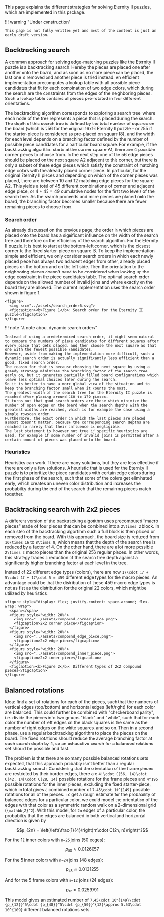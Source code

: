 This page explains the different strategies for solving Eternity II puzzles, which are implemented in this package.

!!! warning "Under construction"

    This page is not fully written yet and most of the content is just an early draft version.


## Backtracking search

A common approach for solving edge-matching puzzles like the Eternity II puzzle is a backtracking search.
Hereby the pieces are placed one after another onto the board, and as soon as no more piece can be placed, the last one is removed and another piece is tried instead.
An efficient implementation precomputes a lookup table with all possible piece candidates that fit for each combination of two edge colors, which during the search are the constraints from the edges of the neighboring pieces.
Such a lookup table contains all pieces pre-rotated in four different orientations.

The backtracking algorithm corresponds to exploring a search tree, where each node of the tree represents a piece that is placed during the search.
The depth of this search tree is defined by the total number of squares on the board (which is 256 for the original 16x16 Eternity II puzzle - or 255 if the starter-piece is considered as pre-placed on square I8), and the width for each level depends on a branching factor defined by the number of possible piece candidates for a particular board square.
For example, if the backtracking algorithm starts at the corner square A1, there are 4 possible corner pieces to choose from.
In the next step one of the 56 edge pieces should be placed on the next square A2 adjacent to this corner, but there is only a subset of these edge pieces which satisfy the constraint of matching edge colors with the already placed corner piece.
In particular, for the original Eternity II pieces and depending on which of the corner pieces was placed, there are between 10 and 12 matching edge pieces for the square A2.
This yields a total of 45 different combinations of corner and adjacent edge piece, or $4 + 45 = 49$ cumulative nodes for the first two levels of the search tree.
As the search proceeds and more pieces are placed onto the board, the branching factor becomes smaller because there are fewer remaining pieces to choose from.

### Search order

As already discussed on the previous page, the order in which pieces are placed onto the board has a significant influence on the width of the search tree and therefore on the efficiency of the search algorithm.
For the Eternity II puzzle, it is best to start at the bottom-left corner, which is the closest corner to the fixed starter-piece on square I8.
To keep the implementation simple and efficient, we only consider search orders in which each newly placed piece has always two adjacent edges from other, already placed pieces on the bottom and on the left side.
Then the orientation to the neighboring pieces doesn't need to be considered when looking up the edge constraint in the piece candidates table.
The optimal search order depends on the allowed number of invalid joins and where exactly on the board they are allowed.
The current implementation uses the search order shown in figure 1.

```@raw html
<figure>
  <img src="../assets/search_order6.svg">
  <figcaption><b>Figure 1</b>: Search order for the Eternity II puzzle</figcaption>
</figure>
```

!!! note "A note about dynamic search orders"

    Instead of using a predetermined search order, it might seem natural to compare the numbers of piece candidates for different squares after every piece that gets placed, and then choose the next square as that one with the fewest possible candidates.
    However, aside from making the implementation more difficult, such a dynamic search order is actually significantly less efficient than a good, fixed search order.
    The reason for that is because choosing the next square by using a greedy strategy minimizes the branching factor of the search tree early on, but it generates partially filled board configurations which leave less optimal choices later during the search.
    So it is better to have a more global view of the situation and to keep the branching factor small when it counts the most.
    The greatest width of the search tree for the Eternity II puzzle is reached after placing around 160 to 170 pieces.
    It turns out that good search orders are those which minimize the number of open edges on the board when the search depths with the greatest widths are reached, which is for example the case using a simple rowscan order.
    Furthermore, the exact order in which the last pieces are placed almost doesn't matter, because the corresponding search depths are reached so rarely that their influence is negligible.
    The last statement is however not true if specific heuristics are used, for example if some number of invalid joins is permitted after a certain amount of pieces was placed onto the board.


### Heuristics

Heuristics can work if there are many solutions, but they are less effective if there are only a few solutions.
A heuristic that is used for the Eternity II puzzle is to prioritize the piece candidates with certain edge colors during the first phase of the search, such that some of the colors get eliminated early, which creates an uneven color distribution and increases the probability during the end of the search that the remaining pieces match together.


## Backtracking search with 2x2 pieces

A different version of the backtracking algorithm uses precomputed "macro pieces" made of four pieces that can be combined into a ``2\times 2`` block.
In each step of the backtracking algortihm such a full block is then placed or removed from the board.
With this approach, the board size is reduced from ``16\times 16`` to ``8\times 8``, which means that the depth of the search tree is reduced by a factor of 4.
On the other hand, there are a lot more possible ``2\times 2`` macro pieces than the original 256 regular pieces.
In other words, this strategy trades a reduction of the search tree depth against a significantly higher branching factor at each level in the tree.

Instead of 22 different edge types (colors), there are now ``17\cdot 17 + 5\cdot 17 + 17\cdot 5 = 459`` different edge types for the macro pieces.
An advantage could be that the distribution of these 459 macro edge types is not as flat as the distribution for the original 22 colors, which might be utilized by heuristics.

```@raw html
<figure style="display: flex; justify-content: space-around; flex-wrap: wrap">
  <span></span>
  <figure style="width: 20%">
    <img src="../assets/compound_corner_piece.png">
    <figcaption>2x2 corner piece</figcaption>
  </figure>
  <figure style="width: 20%">
    <img src="../assets/compound_edge_piece.png">
    <figcaption>2x2 edge piece</figcaption>
  </figure>
  <figure style="width: 20%">
    <img src="../assets/compound_inner_piece.png">
    <figcaption>2x2 inner piece</figcaption>
  </figure>
  <figcaption><b>Figure 2</b>: Different types of 2x2 compound pieces</figcaption>
</figure>
```


## Balanced rotations

Idea: find a set of rotations for each of the pieces, such that the numbers of vertical edges (top/bottom) and horizontal edges (left/right) for each color are balanced.
This could further be combined with "checkerboard parity", i.e. divide the pieces into two groups "black" and "white", such that for each color the number of left edges on the black squares is the same as the number of right edges on the white squares, and so on.
Then in a second phase, use a regular backtracking algorithm to place the pieces on the board.
The fixed rotations should reduce the average branching factor at each search depth by 4, so an exhaustive search for a balanced rotations set should be possible and fast.

The problem is that there are so many possible balanced rotations sets expected, that this approach probably isn't better than a regular backtracking search.
Considering that the orientation of the frame pieces are restricted by their border edges, there are ``4!\cdot C(56, 14)\cdot C(42, 14)\cdot C(28, 14)`` possible rotations for the frame pieces and ``4^195`` possible rotations for the inner pieces, excluding the fixed starter-piece, which in total gives a combined number of ``7.45\cdot 10^{149}`` possible rotations for all of the pieces.
To get a rough estimate for the probability of balanced edges for a particular color, we could model the orientation of the edges with that color as a symmetric random walk on a 2-dimensional grid (``\mathbb{Z}^2``).
With this model, for ``2n`` edges of a particular color, the probability that the edges are balanced in both vertical and horizontal direction is given by
```math
p_{2n} = \left(\left(\frac{1}{4}\right)^n\cdot C(2n, n)\right)^2
```
For the 12 inner colors with ``n=25`` joins (50 edges):
```math
p_{50} \approx 0.0126057
```
For the 5 inner colors with ``n=24`` joins (48 edges):
```math
p_{48} \approx 0.0131255
```
And for the 5 frame colors with ``n=12`` joins (24 edges):
```math
p_{12} \approx 0.0259791
```

This model gives an estimated number of ``7.45\cdot 10^{149}\cdot {p_{12}}^5\cdot {p_{48}}^5\cdot {p_{50}}^{12}\approx 5.53\cdot 10^{109}`` different balanced rotations sets.
